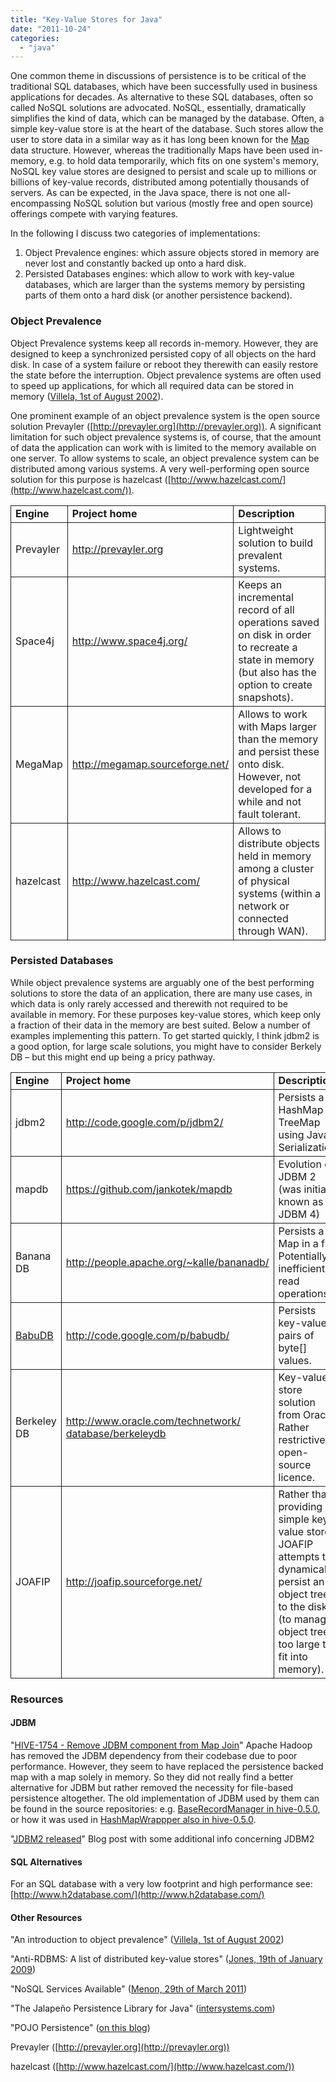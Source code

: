 ```yaml
---
title: "Key-Value Stores for Java"
date: "2011-10-24"
categories: 
  - "java"
---
```


One common theme in discussions of persistence is to be critical of the traditional SQL databases, which have been successfully used in business applications for decades. As alternative to these SQL databases, often so called NoSQL solutions are advocated. NoSQL, essentially, dramatically simplifies the kind of data, which can be managed by the database. Often, a simple key-value store is at the heart of the database. Such stores allow the user to store data in a similar way as it has long been known for the [Map](http://download.oracle.com/javase/6/docs/api/java/util/Map.html) data structure. However, whereas the traditionally Maps have been used in-memory, e.g. to hold data temporarily, which fits on one system's memory, NoSQL key value stores are designed to persist and scale up to millions or billions of key-value records, distributed among potentially thousands of servers. As can be expected, in the Java space, there is not one all-encompassing NoSQL solution but various (mostly free and open source) offerings compete with varying features.

In the following I discuss two categories of implementations:

1. Object Prevalence engines: which assure objects stored in memory are never lost and constantly backed up onto a hard disk.
2. Persisted Databases engines: which allow to work with key-value databases, which are larger than the systems memory by persisting parts of them onto a hard disk (or another persistence backend).

### Object Prevalence

Object Prevalence systems keep all records in-memory. However, they are designed to keep a synchronized persisted copy of all objects on the hard disk. In case of a system failure or reboot they therewith can easily restore the state before the interruption. Object prevalence systems are often used to speed up applications, for which all required data can be stored in memory ([Villela, 1st of August 2002](http://www.ibm.com/developerworks/library/wa-objprev/)).

One prominent example of an object prevalence system is the open source solution Prevayler ([http://prevayler.org](http://prevayler.org)). A significant limitation for such object prevalence systems is, of course, that the amount of data the application can work with is limited to the memory available on one server. To allow systems to scale, an object prevalence system can be distributed among various systems. A very well-performing open source solution for this purpose is hazelcast ([http://www.hazelcast.com/](http://www.hazelcast.com/)).

<table style="border-collapse:collapse;" border="0"><tbody><tr><td style="padding-left:7px;padding-right:7px;border:solid .5pt;"><strong>Engine</strong></td><td style="padding-left:7px;padding-right:7px;border-top:solid .5pt;border-left:none;border-bottom:solid .5pt;border-right:solid .5pt;"><strong>Project home</strong></td><td style="padding-left:7px;padding-right:7px;border-top:solid .5pt;border-left:none;border-bottom:solid .5pt;border-right:solid .5pt;"><strong>Description</strong></td></tr><tr><td style="padding-left:7px;padding-right:7px;border-top:none;border-left:solid .5pt;border-bottom:solid .5pt;border-right:solid .5pt;">Prevayler</td><td style="padding-left:7px;padding-right:7px;border-top:none;border-left:none;border-bottom:solid .5pt;border-right:solid .5pt;"><a href="http://prevayler.org">http://prevayler.org</a></td><td style="padding-left:7px;padding-right:7px;border-top:none;border-left:none;border-bottom:solid .5pt;border-right:solid .5pt;">Lightweight solution to build prevalent systems.</td></tr><tr><td style="padding-left:7px;padding-right:7px;border-top:none;border-left:solid .5pt;border-bottom:solid .5pt;border-right:solid .5pt;">Space4j</td><td style="padding-left:7px;padding-right:7px;border-top:none;border-left:none;border-bottom:solid .5pt;border-right:solid .5pt;"><a href="http://www.space4j.org/">http://www.space4j.org/</a></td><td style="padding-left:7px;padding-right:7px;border-top:none;border-left:none;border-bottom:solid .5pt;border-right:solid .5pt;">Keeps an incremental record of all operations saved on disk in order to recreate a state in memory (but also has the option to create snapshots).</td></tr><tr><td style="padding-left:7px;padding-right:7px;border-top:none;border-left:solid .5pt;border-bottom:solid .5pt;border-right:solid .5pt;">MegaMap</td><td style="padding-left:7px;padding-right:7px;border-top:none;border-left:none;border-bottom:solid .5pt;border-right:solid .5pt;"><a href="http://megamap.sourceforge.net/">http://megamap.sourceforge.net/</a></td><td style="padding-left:7px;padding-right:7px;border-top:none;border-left:none;border-bottom:solid .5pt;border-right:solid .5pt;">Allows to work with Maps larger than the memory and persist these onto disk. However, not developed for a while and not fault tolerant.</td></tr><tr><td style="padding-left:7px;padding-right:7px;border-top:none;border-left:solid .5pt;border-bottom:solid .5pt;border-right:solid .5pt;">hazelcast</td><td style="padding-left:7px;padding-right:7px;border-top:none;border-left:none;border-bottom:solid .5pt;border-right:solid .5pt;"><a href="http://www.hazelcast.com/">http://www.hazelcast.com/</a></td><td style="padding-left:7px;padding-right:7px;border-top:none;border-left:none;border-bottom:solid .5pt;border-right:solid .5pt;">Allows to distribute objects held in memory among a cluster of physical systems (within a network or connected through WAN).</td></tr></tbody></table>

### Persisted Databases

While object prevalence systems are arguably one of the best performing solutions to store the data of an application, there are many use cases, in which data is only rarely accessed and therewith not required to be available in memory. For these purposes key-value stores, which keep only a fraction of their data in the memory are best suited. Below a number of examples implementing this pattern. To get started quickly, I think jdbm2 is a good option, for large scale solutions, you might have to consider Berkely DB – but this might end up being a pricy pathway.

<table style="border-collapse:collapse;" border="0"><tbody><tr><td style="padding-left:7px;padding-right:7px;border:solid .5pt;"><strong>Engine</strong></td><td style="padding-left:7px;padding-right:7px;border-top:solid .5pt;border-left:none;border-bottom:solid .5pt;border-right:solid .5pt;"><strong>Project home</strong></td><td style="padding-left:7px;padding-right:7px;border-top:solid .5pt;border-left:none;border-bottom:solid .5pt;border-right:solid .5pt;"><strong>Description</strong></td></tr><tr><td style="padding-left:7px;padding-right:7px;border-top:none;border-left:solid .5pt;border-bottom:solid .5pt;border-right:solid .5pt;">jdbm2</td><td style="padding-left:7px;padding-right:7px;border-top:none;border-left:none;border-bottom:solid .5pt;border-right:solid .5pt;"><a href="http://code.google.com/p/jdbm2/">http://code.google.com/p/jdbm2/</a></td><td style="padding-left:7px;padding-right:7px;border-top:none;border-left:none;border-bottom:solid .5pt;border-right:solid .5pt;">Persists a HashMap or TreeMap using Java Serialization.</td></tr><tr><td style="padding-left:7px;padding-right:7px;border-top:none;border-left:solid .5pt;border-bottom:solid .5pt;border-right:solid .5pt;">mapdb</td><td style="padding-left:7px;padding-right:7px;border-top:none;border-left:none;border-bottom:solid .5pt;border-right:solid .5pt;"><a href="https://github.com/jankotek/mapdb">https://github.com/jankotek/mapdb</a></td><td style="padding-left:7px;padding-right:7px;border-top:none;border-left:none;border-bottom:solid .5pt;border-right:solid .5pt;">Evolution of JDBM 2 (was initially known as JDBM 4)</td></tr><tr><td style="padding-left:7px;padding-right:7px;border-top:none;border-left:solid .5pt;border-bottom:solid .5pt;border-right:solid .5pt;">Banana DB</td><td style="padding-left:7px;padding-right:7px;border-top:none;border-left:none;border-bottom:solid .5pt;border-right:solid .5pt;"><a href="http://people.apache.org/~kalle/bananadb/">http://people.apache.org/~kalle/bananadb/</a></td><td style="padding-left:7px;padding-right:7px;border-top:none;border-left:none;border-bottom:solid .5pt;border-right:solid .5pt;">Persists a Map in a file. Potentially inefficient read operations.</td></tr><tr><td style="padding-left:7px;padding-right:7px;border-top:none;border-left:solid .5pt;border-bottom:solid .5pt;border-right:solid .5pt;"><a title="Performance Tests of Babu DB" href="http://nexnet.wordpress.com/2011/11/30/key-value-store-for-java-babu-db/">BabuDB</a></td><td style="padding-left:7px;padding-right:7px;border-top:none;border-left:none;border-bottom:solid .5pt;border-right:solid .5pt;"><a href="http://code.google.com/p/babudb/">http://code.google.com/p/babudb/</a></td><td style="padding-left:7px;padding-right:7px;border-top:none;border-left:none;border-bottom:solid .5pt;border-right:solid .5pt;">Persists key-value pairs of byte[] values.</td></tr><tr><td style="padding-left:7px;padding-right:7px;border-top:none;border-left:solid .5pt;border-bottom:solid .5pt;border-right:solid .5pt;">Berkeley DB</td><td style="padding-left:7px;padding-right:7px;border-top:none;border-left:none;border-bottom:solid .5pt;border-right:solid .5pt;"><a href="http://www.oracle.com/technetwork/%20database/berkeleydb">http://www.oracle.com/technetwork/ database/berkeleydb</a></td><td style="padding-left:7px;padding-right:7px;border-top:none;border-left:none;border-bottom:solid .5pt;border-right:solid .5pt;">Key-value store solution from Oracle. Rather restrictive open-source licence.</td></tr><tr><td style="padding-left:7px;padding-right:7px;border-top:none;border-left:solid .5pt;border-bottom:solid .5pt;border-right:solid .5pt;">JOAFIP</td><td style="padding-left:7px;padding-right:7px;border-top:none;border-left:none;border-bottom:solid .5pt;border-right:solid .5pt;"><a href="http://joafip.sourceforge.net/">http://joafip.sourceforge.net/</a></td><td style="padding-left:7px;padding-right:7px;border-top:none;border-left:none;border-bottom:solid .5pt;border-right:solid .5pt;">Rather than providing a simple key-value store, JOAFIP attempts to dynamically persist an object tree to the disk (to manage object trees too large to fit into memory).</td></tr></tbody></table>

### Resources

#### JDBM

"[HIVE-1754 - Remove JDBM component from Map Join](https://issues.apache.org/jira/browse/HIVE-1754)" Apache Hadoop has removed the JDBM dependency from their codebase due to poor performance. However, they seem to have replaced the persistence backed map with a map solely in memory. So they did not really find a better alternative for JDBM but rather removed the necessity for file-based persistence altogether. The old implementation of JDBM used by them can be found in the source repositories: e.g. [BaseRecordManager in hive-0.5.0](http://www.docjar.com/html/api/org/apache/hadoop/hive/ql/util/jdbm/recman/BaseRecordManager.java.html), or how it was used in [HashMapWrappper also in hive-0.5.0](http://massapi.com/source/hive-0.5.0-dev/src/ql/src/java/org/apache/hadoop/hive/ql/exec/persistence/HashMapWrapper.java.html).

"[JDBM2 released](http://kotek.net/blog/jdbm2_released)" Blog post with some additional info concerning JDBM2

#### SQL Alternatives

For an SQL database with a very low footprint and high performance see: [http://www.h2database.com/](http://www.h2database.com/)

#### Other Resources

"An introduction to object prevalence" ([Villela, 1st of August 2002](http://www.ibm.com/developerworks/library/wa-objprev/))

"Anti-RDBMS: A list of distributed key-value stores" ([Jones, 19th of January 2009](http://www.metabrew.com/article/anti-rdbms-a-list-of-distributed-key-value-stores))

"NoSQL Services Available" ([Menon, 29th of March 2011](http://www.menon.bz/sblog/?p=721))

"The Jalapeño Persistence Library for Java" ([intersystems.com](http://docs.intersystems.com/cache20111/csp/docbook/DocBook.UI.Page.cls?KEY=GBJJ_intro))

"POJO Persistence" ([on this blog](http://nexnet.wordpress.com/2010/10/12/pojo-persistence/))

Prevayler ([http://prevayler.org](http://prevayler.org))

hazelcast ([http://www.hazelcast.com/](http://www.hazelcast.com/))
